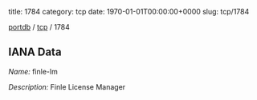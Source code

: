 title: 1784
category: tcp
date: 1970-01-01T00:00:00+0000
slug: tcp/1784

[portdb](/) / [tcp](/category/tcp.html) / 1784


## IANA Data

_Name:_ finle-lm

_Description:_ Finle License Manager

